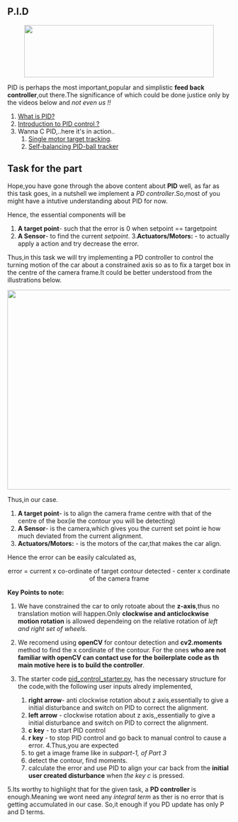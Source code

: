 ## P.I.D

<p align="center">
   <img  width="428" height="118" src="https://encrypted-tbn0.gstatic.com/images?q=tbn%3AANd9GcRmRDuAZ93j7fWf02FDvuFXpNAljOY6OZwKdmzuLm2-oerp8L5g&usqp=CAU">
</p>

PID is perhaps the most important,popular and simplistic **feed back controller**,out there.The significance of which could be done justice only by the videos below and *not even us !!*


1. [What is PID?](https://www.youtube.com/watch?v=4Y7zG48uHRo)
2. [Introduction to PID control ?](https://www.youtube.com/watch?v=wkfEZmsQqiA)
3. Wanna C PID,..here it's in action..
    1. [Single motor target tracking](https://www.youtube.com/watch?v=fusr9eTceEo).
    2. [Self-balancing PID-ball tracker](https://www.youtube.com/watch?v=57DbEEBF7sE)

## Task for the part
Hope,you have gone through the above content about **PID** well, as far as this task goes, in a nutshell we implement a _PD controller_.So,most of you might have a intutive understanding about PID for now.

Hence, the essential components will be
1. **A target point**- such that the error is 0 when setpoint == targetpoint
2. **A Sensor**- to find the current _setpoint_.
3.**Actuators/Motors:** - to actually apply a action and try decrease the error.

Thus,in this task we will try implementing a PD controller to control the turning motion of the car about a constrained axis so as to fix a target box in the centre of the camera frame.It could be better understood from the illustrations below.
<p align="center">
   <img  width="800" height="450" src="https://github.com/NiranthS/Robo-Summer-Camp-20/blob/master/Part3/Subpart3/pid_demo.gif">
  
   
</p>

Thus,in our case.
1. **A target point**- is to align the camera frame centre with that of the centre of the box(ie the contour you will be detecting)
2. **A Sensor**- is the camera,which gives you the current set point ie how much deviated from the current alignment.
3. **Actuators/Motors:** - is the motors of the car,that makes the car align.

Hence the error can be easily calculated as,

<div align = "center">
   error = current x co-ordinate of target contour detected - center x cordinate of the camera frame 
</div>

**Key Points to note:**
1. We have constrained the car to only rotoate about the **z-axis**,thus no translation motion will happen.Only **clockwise and anticlockwise motion rotation** is allowed dependeing on the relative rotation of *left and right set of wheels*.

2. We recomend using **openCV** for contour detection and **cv2.moments** method to find the x cordinate of the contour.
For the ones **who are not familiar with openCV can contact use for the boilerplate code as th main motive here is to build the controller**.

3. The starter code [pid_control_starter.py](https://github.com/NiranthS/Robo-Summer-Camp-20/blob/master/Part3/Subpart3/pid_control_starter.py), has the necessary structure for the code,with the following user inputs alredy implemented,
   1. **right arrow**- anti clockwise rotation about z axis,essentially to give a initial disturbance and switch on PID to correct the alignment.
   2. **left arrow** - clockwise rotation about z axis,,essentially to give a initial disturbance and switch on PID to correct the alignment.
   3. **c key**      - to start PID control
   4. **r key**      - to stop PID control and go back to manual control to cause a error.
4.Thus,you are expected 
   1. to get a image frame like in *subpart-1, of Part 3*
   2. detect the contour, find moments.
   3. calculate the error and use PID to align your car back from the **initial user created disturbance** when _the key c_ is pressed.

5.Its worthy to highlight that for the given task, a **PD controller** is enough.Meaning we wont need any _integral term_ as ther is no error that is getting accumulated in our case. So,it enough if you PD update has only P and D terms.

